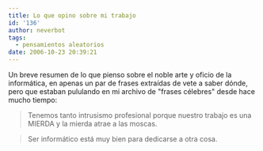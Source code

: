 ```yaml
---
title: Lo que opino sobre mi trabajo
id: '136'
author: neverbot
tags:
  - pensamientos aleatorios
date: 2006-10-23 20:39:21
---
```


Un breve resumen de lo que pienso sobre el noble arte y oficio de la informática, en apenas un par de frases extraídas de vete a saber dónde, pero que estaban pululando en mi archivo de "frases célebres" desde hace mucho tiempo:

> Tenemos tanto intrusismo profesional porque nuestro trabajo es una MIERDA y la mierda atrae a las moscas.

> Ser informático está muy bien para dedicarse a otra cosa.

